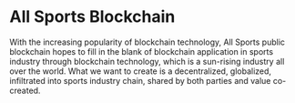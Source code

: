 # All Sports Blockchain

With the increasing popularity of blockchain technology, All Sports public blockchain hopes to fill in the blank of blockchain application in sports industry through blockchain technology, which is a sun-rising industry all over the world. What we want to create is a decentralized, globalized, infiltrated into sports industry chain, shared by both parties and value co-created.
